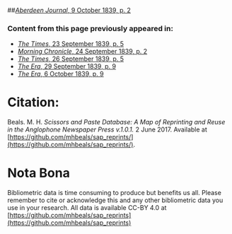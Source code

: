##[*Aberdeen Journal*, 9 October 1839, p. 2](https://mhbeals.github.io/sap_html/Aberdeen-Journal/Aberdeen-Journal-9-October-1839-p-2)

### Content from this page previously appeared in:
+ [*The Times*, 23 September 1839, p. 5](https://mhbeals.github.io/sap_html/The-Times/The-Times-23-September-1839-p-5)
+ [*Morning Chronicle*, 24 September 1839, p. 2](https://mhbeals.github.io/sap_html/Morning-Chronicle/Morning-Chronicle-24-September-1839-p-2)
+ [*The Times*, 26 September 1839, p. 5](https://mhbeals.github.io/sap_html/The-Times/The-Times-26-September-1839-p-5)
+ [*The Era*, 29 September 1839, p. 9](https://mhbeals.github.io/sap_html/The-Era/The-Era-29-September-1839-p-9)
+ [*The Era*, 6 October 1839, p. 9](https://mhbeals.github.io/sap_html/The-Era/The-Era-6-October-1839-p-9)
                    
# Citation: 

Beals. M. H. *Scissors and Paste Database: A Map of Reprinting and Reuse in the Anglophone Newspaper Press v.1.0.1.* 2 June 2017. Available at [https://github.com/mhbeals/sap_reprints/](https://github.com/mhbeals/sap_reprints/). 
                    
# Nota Bona

Bibliometric data is time consuming to produce but benefits us all. Please remember to cite or acknowledge this and any other bibliometric data you use in your research. All data is available CC-BY 4.0 at [https://github.com/mhbeals/sap_reprints](https://github.com/mhbeals/sap_reprints)